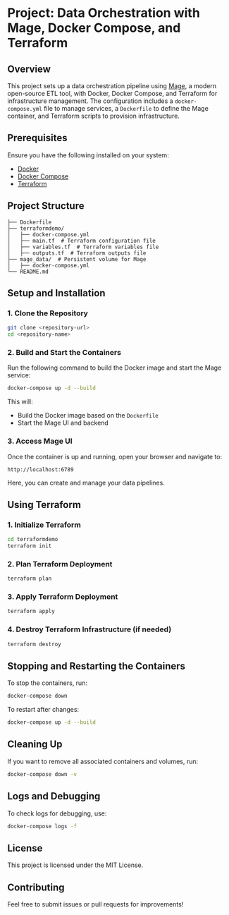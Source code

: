 # Project: Data Orchestration with Mage, Docker Compose, and Terraform

## Overview
This project sets up a data orchestration pipeline using [Mage](https://github.com/mage-ai/mage-ai), a modern open-source ETL tool, with Docker, Docker Compose, and Terraform for infrastructure management. The configuration includes a `docker-compose.yml` file to manage services, a `Dockerfile` to define the Mage container, and Terraform scripts to provision infrastructure.

## Prerequisites
Ensure you have the following installed on your system:
- [Docker](https://docs.docker.com/get-docker/)
- [Docker Compose](https://docs.docker.com/compose/install/)
- [Terraform](https://developer.hashicorp.com/terraform/downloads)

## Project Structure
```
├── Dockerfile
├── terraformdemo/
│   ├── docker-compose.yml
│   ├── main.tf  # Terraform configuration file
│   ├── variables.tf  # Terraform variables file
│   ├── outputs.tf  # Terraform outputs file
├── mage_data/  # Persistent volume for Mage
│   ├── docker-compose.yml
└── README.md
```

## Setup and Installation
### 1. Clone the Repository
```bash
git clone <repository-url>
cd <repository-name>
```

### 2. Build and Start the Containers
Run the following command to build the Docker image and start the Mage service:
```bash
docker-compose up -d --build
```
This will:
- Build the Docker image based on the `Dockerfile`
- Start the Mage UI and backend

### 3. Access Mage UI
Once the container is up and running, open your browser and navigate to:
```
http://localhost:6789
```
Here, you can create and manage your data pipelines.

## Using Terraform
### 1. Initialize Terraform
```bash
cd terraformdemo
terraform init
```

### 2. Plan Terraform Deployment
```bash
terraform plan
```

### 3. Apply Terraform Deployment
```bash
terraform apply
```

### 4. Destroy Terraform Infrastructure (if needed)
```bash
terraform destroy
```

## Stopping and Restarting the Containers
To stop the containers, run:
```bash
docker-compose down
```
To restart after changes:
```bash
docker-compose up -d --build
```

## Cleaning Up
If you want to remove all associated containers and volumes, run:
```bash
docker-compose down -v
```

## Logs and Debugging
To check logs for debugging, use:
```bash
docker-compose logs -f
```

## License
This project is licensed under the MIT License.

## Contributing
Feel free to submit issues or pull requests for improvements!

